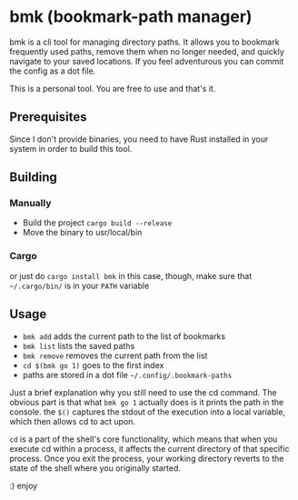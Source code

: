 # bmk (bookmark-path manager)

bmk is a cli tool for managing directory paths. It allows you to bookmark frequently used paths, remove them when no longer needed, and quickly navigate to your saved locations. If you feel adventurous you can commit the config as a dot file.

This is a personal tool. You are free to use and that's it.

## Prerequisites

Since I don't provide binaries, you need to have Rust installed in your system in order to build this tool.

## Building
### Manually
* Build the project `cargo build --release`
* Move the binary to usr/local/bin
### Cargo
or just do `cargo install bmk`
in this case, though, make sure that `~/.cargo/bin/` is in your `PATH` variable

## Usage
* `bmk add` adds the current path to the list of bookmarks
* `bmk list` lists the saved paths
* `bmk remove` removes the current path from the list
* `cd $(bmk go 1)` goes to the first index
* paths are stored in a dot file `~/.config/.bookmark-paths`

Just a brief explanation why you still need to use the cd command. The obvious part is that what `bmk go 1` actually does is it prints the path in the console. the `$()` captures the stdout of the execution into a local variable, which then allows cd to act upon.

`cd` is a part of the shell's core functionality, which means that when you execute cd within a process, it affects the current directory of that specific process. Once you exit the process, your working directory reverts to the state of the shell where you originally started.

:) enjoy
